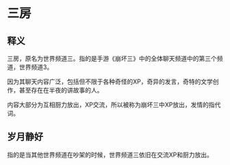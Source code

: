# 三房

## 释义
三房，原名为世界频道三。指的是手游《崩坏三》中的全体聊天频道中的第三个频道，世界频道3。

因为其聊天内容广泛，包括但不限于各种奇怪的XP，奇异的发言，奇特的文学创作，甚至存在在半夜的讲故事的人。

内容大部分为互相厨力放出，XP交流，所以被称为崩坏三中XP放出，发情的指代词。

## 岁月静好
指的是当其他世界频道在吵架的时候，世界频道三依旧在交流XP和厨力放出。